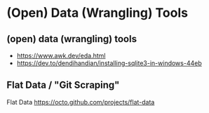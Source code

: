 # (Open) Data (Wrangling) Tools


## (open) data (wrangling) tools

- <https://www.awk.dev/eda.html>
- <https://dev.to/dendihandian/installing-sqlite3-in-windows-44eb>



## Flat Data / "Git Scraping"

Flat Data <https://octo.github.com/projects/flat-data>




